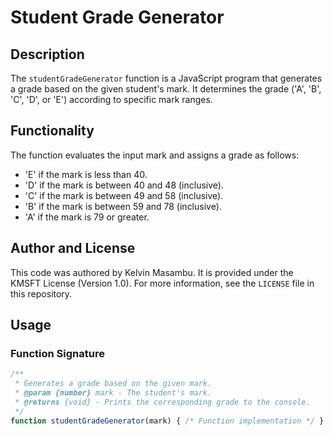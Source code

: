 # Student Grade Generator

## Description
The `studentGradeGenerator` function is a JavaScript program that generates a grade based on the given student's mark. It determines the grade ('A', 'B', 'C', 'D', or 'E') according to specific mark ranges.

## Functionality
The function evaluates the input mark and assigns a grade as follows:
- 'E' if the mark is less than 40.
- 'D' if the mark is between 40 and 48 (inclusive).
- 'C' if the mark is between 49 and 58 (inclusive).
- 'B' if the mark is between 59 and 78 (inclusive).
- 'A' if the mark is 79 or greater.

## Author and License
This code was authored by Kelvin Masambu. It is provided under the KMSFT License (Version 1.0). For more information, see the `LICENSE` file in this repository.

## Usage
### Function Signature
```javascript
/**
 * Generates a grade based on the given mark.
 * @param {number} mark - The student's mark.
 * @returns {void} - Prints the corresponding grade to the console.
 */
function studentGradeGenerator(mark) { /* Function implementation */ }
